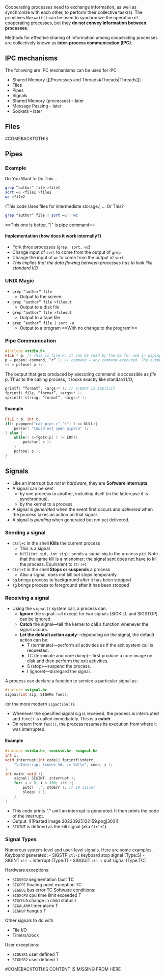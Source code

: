 Cooperating processes need to exchange information, as well as synchronize with each other, to perform their collective task(s). The primitives like `wait()` can be used to synchronize the operation of cooperating processes, but they **do not convey information between processes**. 

Methods for effective sharing of information among cooperating processes are collectively known as **inter-process communication (IPC)**.
## IPC mechanisms
The following are IPC mechanisms can be used for IPC:
- Shared Memory ([[Processes and Threads#Threads|Threads]])
- Files
- Pipes
- Signals
- Shared Memory (processes) – later
- Message Passing – later
- Sockets – later

## Files
#COMEBACKTOTHIS 
## Pipes
### Example
Do You Want to Do This...
```BASH
grep “author” file >file1
sort –u <file1 >file2
wc <file2
```
(This code Uses files for intermediate storage.)
... Or This?
```BASH
grep “author” file | sort –u | wc
```
==This one is better, "|" is pipe command==
#### Implementation (how does it work internally?)
- Fork three processes (`grep, sort, wc`)
- Change input of `sort` to come from the output of `grep`
- Change the input of `wc` to come from the output of `sort`
- *This implies that the data flowing between processes has to look like standard I/O*

### UNIX Magic
- `grep “author” file`
	- Output to the screen
- `grep “author” file >fileout`
	- Output to a disk file
- `grep “author” file >fileout`
	- Output to a tape file
- `grep “author” file | sort -u`
	- Output to a program
==With no change to the program!==
### Pipe Communication
```C
#include <stdio.h>
FILE * p; // This is file P. It can be read by the OS for use in piping and output forwarding.
p = popen( command, “r” ); // command = any command executed. The output is read ("r") and stored in file p.
rc = pclose( p );
```
The output that gets produced by executing command is accessible as *file p*. Thus to the calling process, it looks exactly like standard I/O,
```C
printf( ”format”, <args>* ); // STDOUT is implicit
fprintf( file, “format”, <args>* );
sprintf( string, “format”, <args>* );
```
#### Example
```C
FILE * p; int c;
if(( p=popen("cat pipe.c","r") ) == NULL){
	perror( "Could not open pipe\n" );
} else {
	while(( c=fgetc(p) ) != EOF){
		putchar( c );
	}
	pclose( p );
}
```

## Signals
- Like an interrupt but *not in hardware*, they are **Software interrupts**.
- A signal can be sent:
	- by one process to another, including itself (in the lattercase it is synchronous).
	- by the kernel to a process.
- A signal is *generated* when the event first occurs and *delivered* when the process takes an action on that signal. 
- A signal is *pending* when generated but not yet delivered. 
### Sending a signal
- `Ctrl+C` in the shell **Kills** the current process
	- This is a signal
	- `kill(int pid, int sig);` sends a signal sig to the process `pid`. Note that the name kill is a misnomer; the signal sent does not have to kill the process. Equivalent to `Ctrl+C`
- `Ctrl+Z` in the shell **Stops or suspends** a process
	- Also a signal, does not kill but stops temporarily.
- `bg` brings process to background after it has been stopped
- `fg` brings process to foreground after it has been stopped

### Receiving a signal

- Using the `signal()` system call, a process can:
	- **Ignore** the signal—all except for two signals (SIGKILL and SIGSTOP) can be ignored.
	-  **Catch** the signal—tell the kernel to call a function whenever the signal occurs.
	-  **Let the default action apply**—depending on the signal, the default action can be:
		- T (terminate)—perform all activities as if the exit system call is requested.
		- TC (terminate and core dump)—first produce a core image on disk and then perform the exit activities.
		- S (stop)—suspend the process.
		- I (ignore)—disregard the signal.

A process can declare a function to service a particular
signal as:
```C
#include <signal.h>
signal(int sig, SIGARG func);
```
(or the more modern `sigaction()`).
- Whenever the specified signal sig is received, the process is interrupted and `func()` is called immediately. This is a **catch**.
- On return from `func()`, the process resumes its execution from where it was interrupted.

#### Example
```C
#include <stdio.h>, <unistd.h>, <signal.h>
int i;
void interrupt(int code){ fprintf(stderr,
	"\nInterrupt (code= %d, i= %d)\n", code, i );
}
int main( void ){
	signal( SIGINT, interrupt );
	for( i = 0; i < 100; i++ ){
		putc( '.', stderr ); // IO issue?
		sleep( 1 );
	}
}
```
- This code prints "." until an interrupt is generated. It then prints the code of the interrupt.
- Output: ![[Pasted image 20230925122159.png|300]]
- `SIGINT` is defined as the kill signal (aka `Ctrl+C`).
### Signal Types 
Numerous system-level and user-level signals. Here are some examples.
Keyboard generated:
	- SIGSTP `ctl-z` keyboard stop signal (Type:S)
	- SIGINT `ctl-c` interrupt (Type:T)
	- SIGQUIT `ctl-\` quit signal (Type:TC)

Hardware exceptions:
- `SIGSEGV` segmentation fault TC
- `SIGFPE` floating point exception TC
- `SIGBUS` bus error TC
Software conditions:
- `SIGXCPU` cpu time limit exceeded T
- `SIGCHLD` change in child status I
- `SIGALARM` timer alarm T
- `SIGHUP` hangup T

Other signals to do with
- File I/O
- Timers/clock

User exceptions:
- `SIGUSR1` user defined T
- `SIGUSR2` user defined T

#COMEBACKTOTHIS CONTENT IS MISSING FROM HERE
